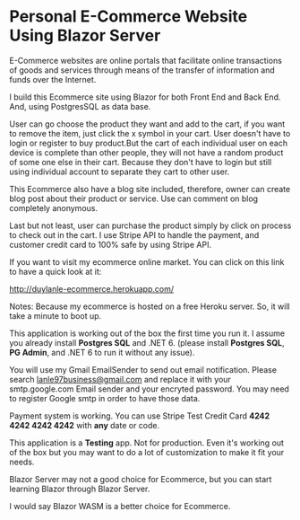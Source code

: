# Personal E-Commerce Website Using Blazor Server

E-Commerce websites are online portals that facilitate online transactions of goods and services through means of the transfer of information and funds over the Internet.

I build this Ecommerce site using Blazor for both Front End and Back End. And, using PostgresSQL as data base.

User can go choose the product they want and add to the cart, if you want to remove the item, just click the x symbol in your cart. User doesn't have to login or register to buy product.But the cart of each individual user on each device is complete than other people, they will not have a random product of some one else in their cart. Because they don't have to login but still using individual account to separate they cart to other user. 

This Ecommerce also have a blog site included, therefore, owner can create blog post about their product or service. Use can comment on blog completely anonymous.

Last but not least, user can purchase the product simply by click on process to check out in the cart. I use Stripe API to handle the payment, and customer credit card to 100% safe by using Stripe API.

If you want to visit my ecommerce online market. You can click on this link to have a quick look at it:

http://duylanle-ecommerce.herokuapp.com/

Notes: Because my ecommerce is hosted on a free Heroku server. So, it will take a minute to boot up.

This application is working out of the box the first time you run it. I assume you already install **Postgres SQL** and .NET 6. (please install **Postgres SQL**, **PG Admin**, and .NET 6 to run it without any issue).

You will use my Gmail EmailSender to send out email notification. Please search lanle97business@gmail.com and replace it with your smtp.google.com Email sender and your encryted password. You may need to register Google smtp in order to have those data.

Payment system is working. You can use Stripe Test Credit Card **4242 4242 4242 4242** with **any** date or code.

This application is a **Testing** app. Not for production. Even it's working out of the box but you may want to do a lot of customization to make it fit your needs.

Blazor Server may not a good choice for Ecommerce, but you can start learning Blazor through Blazor Server. 

I would say Blazor WASM is a better choice for Ecommerce.

